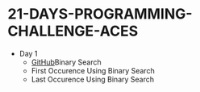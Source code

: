 # 21-DAYS-PROGRAMMING-CHALLENGE-ACES
* Day 1
  * [GitHub](https://github.com/avishkarhande/21-DAYS-PROGRAMMING-CHALLENGE-ACES/blob/main/DAY%201/binarysearch.cpp)Binary Search
  * First Occurence Using Binary Search
  * Last Occurence Using Binary Search
